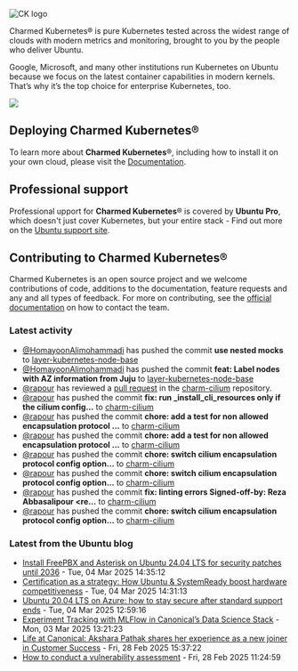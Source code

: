 ![CK logo](https://assets.ubuntu.com/v1/451d4cf4-Charmed+Kubernetes_RGB_onWhite_2022.svg)

Charmed Kubernetes® is pure Kubernetes tested across the widest range of clouds with modern metrics and monitoring, brought to you by the people who deliver Ubuntu.

Google, Microsoft, and many other institutions run Kubernetes on Ubuntu because we focus on the latest container capabilities in modern kernels. That’s why it’s the top choice for enterprise Kubernetes, too.

![](https://assets.ubuntu.com/v1/843c77b6-juju-at-a-glace.svg)

## Deploying Charmed Kubernetes®

To learn more about **Charmed Kubernetes**®, including how to install it on your own cloud, please visit the [Documentation][docs].

## Professional support

Professional upport for **Charmed Kubernetes**® is covered by **Ubuntu Pro**, which doesn't just cover Kubernetes, but your entire stack - Find out more on the [Ubuntu support site](https://ubuntu.com/support).

## Contributing to Charmed Kubernetes®

Charmed Kubernetes is an open source project and we welcome contributions of code, additions to the documentation, feature requests and any and all types of feedback. For more on contributing, see the [official documentation][get-in-touch] on how to contact the team.

<!-- LINKS -->
[docs]: https://ubuntu.com/kubernetes/docs
[get-in-touch]: https://ubuntu.com/kubernetes/docs/get-in-touch

### Latest activity

<!-- activity starts -->
 - [@HomayoonAlimohammadi](https://github.com/HomayoonAlimohammadi) has pushed the commit **use nested mocks** to [layer-kubernetes-node-base](https://github.com/charmed-kubernetes/layer-kubernetes-node-base)
 - [@HomayoonAlimohammadi](https://github.com/HomayoonAlimohammadi) has pushed the commit **feat: Label nodes with AZ information from Juju** to [layer-kubernetes-node-base](https://github.com/charmed-kubernetes/layer-kubernetes-node-base)
 - [@rapour](https://github.com/rapour) has reviewed a [pull request](https://github.com/charmed-kubernetes/charm-cilium/pull/23) in the [charm-cilium](https://github.com/charmed-kubernetes/charm-cilium) repository.
 - [@rapour](https://github.com/rapour) has pushed the commit **fix: run _install_cli_resources only if the cilium config...** to [charm-cilium](https://github.com/charmed-kubernetes/charm-cilium)
 - [@rapour](https://github.com/rapour) has pushed the commit **chore: add a test for non allowed encapsulation protocol ...** to [charm-cilium](https://github.com/charmed-kubernetes/charm-cilium)
 - [@rapour](https://github.com/rapour) has pushed the commit **chore: add a test for non allowed encapsulation protocol ...** to [charm-cilium](https://github.com/charmed-kubernetes/charm-cilium)
 - [@rapour](https://github.com/rapour) has pushed the commit **chore: switch cilium encapsulation protocol config option...** to [charm-cilium](https://github.com/charmed-kubernetes/charm-cilium)
 - [@rapour](https://github.com/rapour) has pushed the commit **chore: switch cilium encapsulation protocol config option...** to [charm-cilium](https://github.com/charmed-kubernetes/charm-cilium)
 - [@rapour](https://github.com/rapour) has pushed the commit **fix: linting errors  Signed-off-by: Reza Abbasalipour <re...** to [charm-cilium](https://github.com/charmed-kubernetes/charm-cilium)
 - [@rapour](https://github.com/rapour) has pushed the commit **chore: switch cilium encapsulation protocol config option...** to [charm-cilium](https://github.com/charmed-kubernetes/charm-cilium)
<!-- activity ends -->

<!-- roadmap starts -->

<!-- roadmap ends -->

### Latest from the Ubuntu blog

<!-- blog starts -->
* [Install FreePBX and Asterisk on Ubuntu 24.04 LTS for security patches until 2036](https://ubuntu.com//blog/install-freepbx-and-asterisk-on-ubuntu-24-04-lts-for-security-patches-until-2036) - Tue, 04 Mar 2025 14:35:12 
* [Certification as a strategy: How Ubuntu &amp; SystemReady boost hardware competitiveness](https://ubuntu.com//blog/certification-as-a-strategy-how-ubuntu-systemready-boost-hardware-competitiveness) - Tue, 04 Mar 2025 14:31:13 
* [Ubuntu 20.04 LTS on Azure: how to stay secure after standard support ends](https://ubuntu.com//blog/ubuntu-2004-lts-security-after-standard-support) - Tue, 04 Mar 2025 12:59:16 
* [Experiment Tracking with MLFlow in Canonical’s Data Science Stack](https://ubuntu.com//blog/experiment-tracking-with-mlflow) - Mon, 03 Mar 2025 13:21:23 
* [Life at Canonical: Akshara Pathak shares her experience as a new joiner in Customer Success](https://ubuntu.com//blog/life-at-canonical-akshara-pathak-shares-her-experience-as-a-new-joiner-in-customer-success) - Fri, 28 Feb 2025 15:37:22 
* [How to conduct a vulnerability assessment](https://ubuntu.com//blog/how-to-conduct-a-vulnerability-assessment) - Fri, 28 Feb 2025 11:24:59 
<!-- blog ends -->
